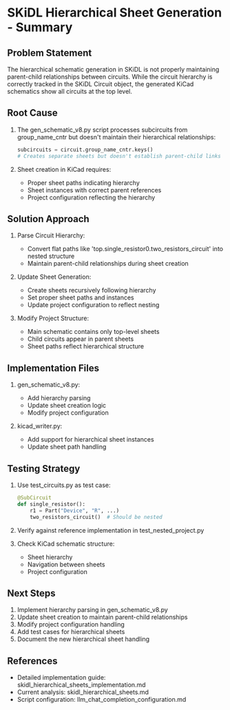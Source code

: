# SKiDL Hierarchical Sheet Generation - Summary

## Problem Statement

The hierarchical schematic generation in SKiDL is not properly maintaining parent-child relationships between circuits. While the circuit hierarchy is correctly tracked in the SKiDL Circuit object, the generated KiCad schematics show all circuits at the top level.

## Root Cause

1. The gen_schematic_v8.py script processes subcircuits from group_name_cntr but doesn't maintain their hierarchical relationships:
   ```python
   subcircuits = circuit.group_name_cntr.keys()
   # Creates separate sheets but doesn't establish parent-child links
   ```

2. Sheet creation in KiCad requires:
   - Proper sheet paths indicating hierarchy
   - Sheet instances with correct parent references
   - Project configuration reflecting the hierarchy

## Solution Approach

1. Parse Circuit Hierarchy:
   - Convert flat paths like 'top.single_resistor0.two_resistors_circuit' into nested structure
   - Maintain parent-child relationships during sheet creation

2. Update Sheet Generation:
   - Create sheets recursively following hierarchy
   - Set proper sheet paths and instances
   - Update project configuration to reflect nesting

3. Modify Project Structure:
   - Main schematic contains only top-level sheets
   - Child circuits appear in parent sheets
   - Sheet paths reflect hierarchical structure

## Implementation Files

1. gen_schematic_v8.py:
   - Add hierarchy parsing
   - Update sheet creation logic
   - Modify project configuration

2. kicad_writer.py:
   - Add support for hierarchical sheet instances
   - Update sheet path handling

## Testing Strategy

1. Use test_circuits.py as test case:
   ```python
   @SubCircuit
   def single_resistor():
       r1 = Part("Device", "R", ...)
       two_resistors_circuit()  # Should be nested
   ```

2. Verify against reference implementation in test_nested_project.py

3. Check KiCad schematic structure:
   - Sheet hierarchy
   - Navigation between sheets
   - Project configuration

## Next Steps

1. Implement hierarchy parsing in gen_schematic_v8.py
2. Update sheet creation to maintain parent-child relationships
3. Modify project configuration handling
4. Add test cases for hierarchical sheets
5. Document the new hierarchical sheet handling

## References

- Detailed implementation guide: skidl_hierarchical_sheets_implementation.md
- Current analysis: skidl_hierarchical_sheets.md
- Script configuration: llm_chat_completion_configuration.md